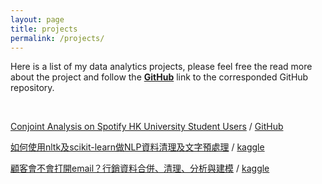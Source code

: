 ```yaml
---
layout: page
title: projects
permalink: /projects/
---
```

Here is a list of my data analytics projects, please feel free the read more about the project and follow the **[GitHub](https://github.com/yunchipang)** link to the corresponded GitHub repository.

<br/>

[Conjoint Analysis on Spotify HK University Student Users](https://yunchipang.github.io/conjoint-analysis-spotify-hk.html) / [GitHub](https://github.com/yunchipang/conjoint-analysis-spotify-hk)

[如何使用nltk及scikit-learn做NLP資料清理及文字預處理](https://yunchipang.github.io/text-preprocessing-with-nltk-and-sklearn.html) / [kaggle](https://www.kaggle.com/c/student-shopee-code-league-sentiment-analysis)

[顧客會不會打開email？行銷資料合併、清理、分析與建模](https://yunchipang.github.io/marketing-analytics-email-open-rate.html) / [kaggle](https://www.kaggle.com/c/student-shopee-code-league-marketing-analytics)